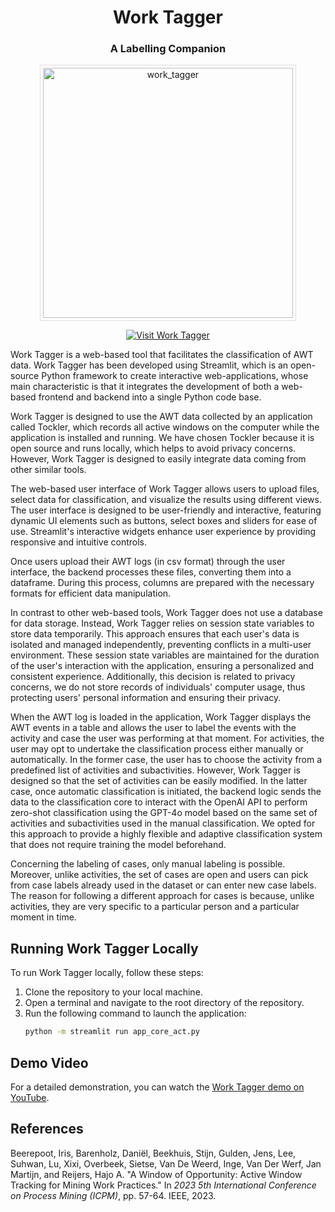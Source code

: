 <div align="center">
  
# Work Tagger
### A Labelling Companion

<img src="https://github.com/user-attachments/assets/f6f9b4f5-dd50-4baa-8a80-dd6165702efe" alt="work_tagger" width="400" style="border: 1px solid #ddd; padding: 4px;"/>

[![Visit Work Tagger](https://img.shields.io/badge/Visit-Work%20Tagger-blue?style=flat)](https://worktagger.streamlit.app/)
</div>


Work Tagger is a web-based tool that facilitates the classification of AWT data. Work Tagger has been developed using Streamlit, which is an open-source Python framework to create interactive web-applications, whose main characteristic is that it integrates the development of both a web-based frontend and backend into a single Python code base.

Work Tagger is designed to use the AWT data collected by an application called Tockler, which records all active windows on the computer while the application is installed and running. We have chosen Tockler because it is open source and runs locally, which helps to avoid privacy concerns. However, Work Tagger is designed to easily integrate data coming from other similar tools.

The web-based user interface of Work Tagger allows users to upload files, select data for classification, and visualize the results using different views. The user interface is designed to be user-friendly and interactive, featuring dynamic UI elements such as buttons, select boxes and sliders for ease of use. Streamlit's interactive widgets enhance user experience by providing responsive and intuitive controls.

Once users upload their AWT logs (in csv format) through the user interface, the backend processes these files, converting them into a dataframe. During this process, columns are prepared with the necessary formats for efficient data manipulation.

In contrast to other web-based tools, Work Tagger does not use a database for data storage. Instead, Work Tagger relies on session state variables to store data temporarily. This approach ensures that each user's data is isolated and managed independently, preventing conflicts in a multi-user environment. These session state variables are maintained for the duration of the user's interaction with the application, ensuring a personalized and consistent experience. Additionally, this decision is related to privacy concerns, we do not store records of individuals' computer usage, thus protecting users' personal information and ensuring their privacy.

When the AWT log is loaded in the application, Work Tagger displays the AWT events in a table and allows the user to label the events with the activity and case the user was performing at that moment. For activities, the user may opt to undertake the classification process either manually or automatically. In the former case, the user has to choose the activity from a predefined list of activities and subactivities. However, Work Tagger is designed so that the set of activities can be easily modified. In the latter case, once automatic classification is initiated, the backend logic sends the data to the classification core to interact with the OpenAI API to perform zero-shot classification using the GPT-4o model based on the same set of activities and subactivities used in the manual classification. We opted for this approach to provide a highly flexible and adaptive classification system that does not require training the model beforehand.

Concerning the labeling of cases, only manual labeling is possible. Moreover, unlike activities, the set of cases are open and users can pick from case labels already used in the dataset or can enter new case labels. The reason for following a different approach for cases is because, unlike activities, they are very specific to a particular person and a particular moment in time. 

## Running Work Tagger Locally

To run Work Tagger locally, follow these steps:

1. Clone the repository to your local machine.
2. Open a terminal and navigate to the root directory of the repository.
3. Run the following command to launch the application:
   ```bash
   python -m streamlit run app_core_act.py

## Demo Video

For a detailed demonstration, you can watch the [Work Tagger demo on YouTube](https://www.youtube.com/watch?v=ulVh63TyR6k).


## References

Beerepoot, Iris, Barenholz, Daniël, Beekhuis, Stijn, Gulden, Jens, Lee, Suhwan, Lu, Xixi, Overbeek, Sietse, Van De Weerd, Inge, Van Der Werf, Jan Martijn, and Reijers, Hajo A. "A Window of Opportunity: Active Window Tracking for Mining Work Practices." In *2023 5th International Conference on Process Mining (ICPM)*, pp. 57-64. IEEE, 2023.
